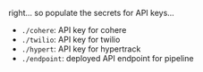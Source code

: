 right... so populate the secrets for API keys...

- `./cohere`: API key for cohere
- `./twilio`: API key for twilio
- `./hypert`: API key for hypertrack
- `./endpoint`: deployed API endpoint for pipeline
